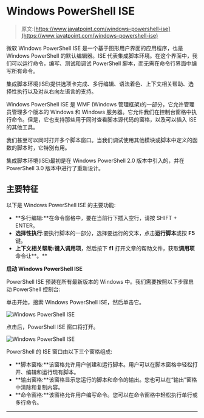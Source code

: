 # Windows PowerShell ISE

> 原文:[https://www.javatpoint.com/windows-powershell-ise](https://www.javatpoint.com/windows-powershell-ise)

微软 Windows PowerShell ISE 是一个基于图形用户界面的应用程序，也是 Windows PowerShell 的默认编辑器。ISE 代表集成脚本环境。在这个界面中，我们可以运行命令，编写、测试和调试 PowerShell 脚本，而无需在命令行界面中编写所有命令。

集成脚本环境(ISE)提供选项卡完成、多行编辑、语法着色、上下文相关帮助、选择性执行以及对从右向左语言的支持。

Windows PowerShell ISE 是 WMF (Windows 管理框架)的一部分，它允许管理员管理多个版本的 Windows 和 Windows 服务器。它允许我们在控制台窗格中执行命令。但是，它也支持那些用于同时查看脚本源代码的窗格，以及可以插入 ISE 的其他工具。

我们甚至可以同时打开多个脚本窗口。当我们调试使用其他模块或脚本中定义的函数的脚本时，它特别有用。

集成脚本环境(ISE)最初是在 Windows PowerShell 2.0 版本中引入的，并在 PowerShell 3.0 版本中进行了重新设计。

## 主要特征

以下是 Windows PowerShell ISE 的主要功能:

*   **多行编辑:**在命令窗格中，要在当前行下插入空行，请按 SHIFT + ENTER。
*   **选择性执行**:要执行脚本的一部分，选择要运行的文本，点击**运行脚本**或按 **F5** 键。
*   **上下文相关帮助:**键入**调用项**，然后按下 **f1** 打开文章的帮助文件，获取**调用项**命令让**。**

**启动 Windows PowerShell ISE**

PowerShell ISE 预装在所有最新版本的 Windows 中。我们需要按照以下步骤启动 PowerShell 控制台:

单击开始，搜索 Windows PowerShell ISE，然后单击它。

![Windows PowerShell ISE](../Images/9791554a2db4b42030a614c2b05dcae6.png)

点击后，PowerShell ISE 窗口将打开。

![Windows PowerShell ISE](../Images/ac695b6a4f42e140c6d87dfaf85f03ea.png)

PowerShell 的 ISE 窗口由以下三个窗格组成:

*   **脚本窗格:**该窗格允许用户创建和运行脚本。用户可以在脚本窗格中轻松打开、编辑和运行现有脚本。
*   **输出窗格:**该窗格显示您运行的脚本和命令的输出。您也可以在“输出”窗格中清除和复制内容。
*   **命令窗格:**该窗格允许用户编写命令。您可以在命令窗格中轻松执行单行或多行命令。

* * *